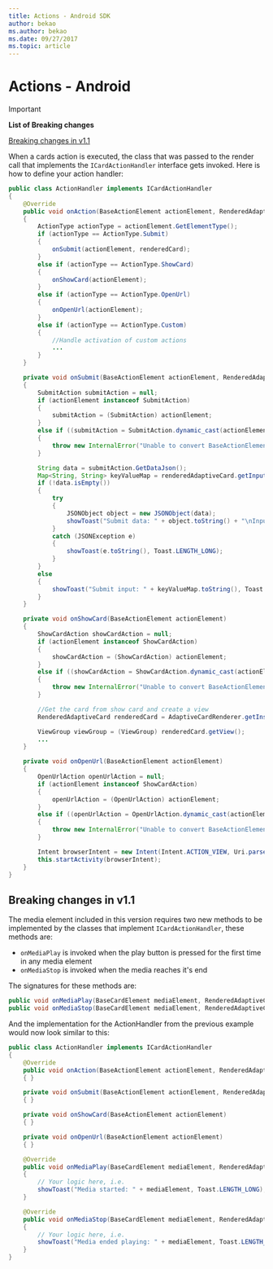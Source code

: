 ```yaml
---
title: Actions - Android SDK
author: bekao
ms.author: bekao
ms.date: 09/27/2017
ms.topic: article
---
```


# Actions - Android

> [!IMPORTANT]
> **List of Breaking changes**
> 
> [Breaking changes in v1.1](#breaking-changes-in-v11)
> 

When a cards action is executed, the class that was passed to the render call that implements the ```ICardActionHandler``` interface gets invoked. Here is how to define your action handler:

```java
public class ActionHandler implements ICardActionHandler
{
    @Override
    public void onAction(BaseActionElement actionElement, RenderedAdaptiveCard renderedCard)
    {
    	ActionType actionType = actionElement.GetElementType();
        if (actionType == ActionType.Submit)
        {
            onSubmit(actionElement, renderedCard);
        }
        else if (actionType == ActionType.ShowCard)
        {
            onShowCard(actionElement);
        }
        else if (actionType == ActionType.OpenUrl)
        {
            onOpenUrl(actionElement);
        }
        else if (actionType == ActionType.Custom)
        {
            //Handle activation of custom actions
            ...
        }
    }

    private void onSubmit(BaseActionElement actionElement, RenderedAdaptiveCard renderedAdaptiveCard)
    {
        SubmitAction submitAction = null;
        if (actionElement instanceof SubmitAction)
        {
            submitAction = (SubmitAction) actionElement;
        }
        else if ((submitAction = SubmitAction.dynamic_cast(actionElement)) == null)
        {
            throw new InternalError("Unable to convert BaseActionElement to ShowCardAction object model.");
        }

        String data = submitAction.GetDataJson();
        Map<String, String> keyValueMap = renderedAdaptiveCard.getInputs();
        if (!data.isEmpty())
        {
            try
            {
                JSONObject object = new JSONObject(data);
                showToast("Submit data: " + object.toString() + "\nInput: " + keyValueMap.toString(), Toast.LENGTH_LONG);
            }
            catch (JSONException e)
            {
                showToast(e.toString(), Toast.LENGTH_LONG);
            }
        }
        else
        {
            showToast("Submit input: " + keyValueMap.toString(), Toast.LENGTH_LONG);
        }
    }

    private void onShowCard(BaseActionElement actionElement)
    {
        ShowCardAction showCardAction = null;
        if (actionElement instanceof ShowCardAction)
        {
            showCardAction = (ShowCardAction) actionElement;
        }
        else if ((showCardAction = ShowCardAction.dynamic_cast(actionElement)) == null)
        {
            throw new InternalError("Unable to convert BaseActionElement to ShowCardAction object model.");
        }

        //Get the card from show card and create a view
        RenderedAdaptiveCard renderedCard = AdaptiveCardRenderer.getInstance().render(context, fragmentManager, showCardAction.GetCard(), cardActionHandler, hostConfig);

        ViewGroup viewGroup = (ViewGroup) renderedCard.getView();
        ...
    }

    private void onOpenUrl(BaseActionElement actionElement)
    {
        OpenUrlAction openUrlAction = null;
        if (actionElement instanceof ShowCardAction)
        {
            openUrlAction = (OpenUrlAction) actionElement;
        }
        else if ((openUrlAction = OpenUrlAction.dynamic_cast(actionElement)) == null)
        {
            throw new InternalError("Unable to convert BaseActionElement to ShowCardAction object model.");
        }

        Intent browserIntent = new Intent(Intent.ACTION_VIEW, Uri.parse(openUrlAction.GetUrl()));
        this.startActivity(browserIntent);
    }
}
```

## Breaking changes in v1.1

The media element included in this version requires two new methods to be implemented by the classes that implement ```ICardActionHandler```, these methods are:

* ```onMediaPlay``` is invoked when the play button is pressed for the first time in any media element
* ```onMediaStop``` is invoked when the media reaches it's end

The signatures for these methods are:

```java
public void onMediaPlay(BaseCardElement mediaElement, RenderedAdaptiveCard renderedAdaptiveCard)
public void onMediaStop(BaseCardElement mediaElement, RenderedAdaptiveCard renderedAdaptiveCard)
```

And the implementation for the ActionHandler from the previous example would now look similar to this:

```java
public class ActionHandler implements ICardActionHandler
{
    @Override
    public void onAction(BaseActionElement actionElement, RenderedAdaptiveCard renderedCard)
    { }

    private void onSubmit(BaseActionElement actionElement, RenderedAdaptiveCard renderedAdaptiveCard) 
    { }

    private void onShowCard(BaseActionElement actionElement)
    { }

    private void onOpenUrl(BaseActionElement actionElement)
    { }

    @Override
    public void onMediaPlay(BaseCardElement mediaElement, RenderedAdaptiveCard renderedAdaptiveCard)
    {
        // Your logic here, i.e.
        showToast("Media started: " + mediaElement, Toast.LENGTH_LONG);
    }

    @Override
    public void onMediaStop(BaseCardElement mediaElement, RenderedAdaptiveCard renderedAdaptiveCard)
    {
        // Your logic here, i.e.
        showToast("Media ended playing: " + mediaElement, Toast.LENGTH_LONG);
    }
}
```
